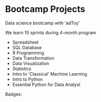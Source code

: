 # Bootcamp Projects
Data science bootcamp with 'adToy'

We learn 10 sprints during 4-month program

- Spreadsheet
- SQL Database
- R Programming
- Data Transformation
- Data Visualization
- Statistics
- Intro to 'Classical' Machine Learning
- Intro to Python
- Essential Python for Data Analyst

Badges: 
